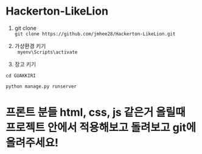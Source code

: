 # Hackerton-LikeLion

1. git clone  
 ```git clone https://github.com/jmhee28/Hackerton-LikeLion.git```

2. 가상환경 키기  
 ``` myenv\Scripts\activate```

3. 장고 키기  

 ```cd GUAKKIRI```  

 ```python manage.py runserver```


# **프론트 분들 html, css, js 같은거 올릴때 프로젝트 안에서 적용해보고 돌려보고 git에 올려주세요!**
